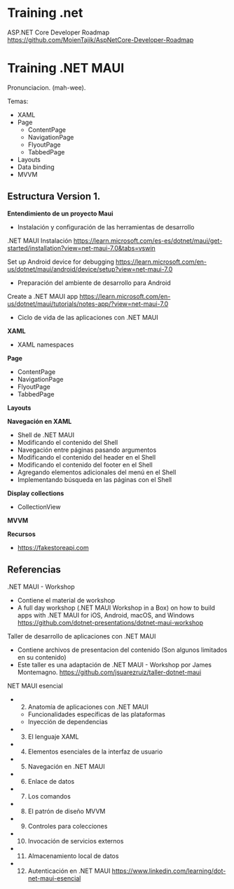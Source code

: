 # Training .net

ASP.NET Core Developer Roadmap
https://github.com/MoienTajik/AspNetCore-Developer-Roadmap

# Training .NET MAUI 

Pronunciacion. (mah-wee). 

Temas:
- XAML
- Page
  - ContentPage
  - NavigationPage
  - FlyoutPage
  - TabbedPage
- Layouts
- Data binding
- MVVM


## Estructura Version 1.

**Entendimiento de un proyecto Maui**

- Instalación y configuración de las herramientas de desarrollo

.NET MAUI Instalación
https://learn.microsoft.com/es-es/dotnet/maui/get-started/installation?view=net-maui-7.0&tabs=vswin


Set up Android device for debugging
https://learn.microsoft.com/en-us/dotnet/maui/android/device/setup?view=net-maui-7.0

- Preparación del ambiente de desarrollo para Android

Create a .NET MAUI app
https://learn.microsoft.com/en-us/dotnet/maui/tutorials/notes-app/?view=net-maui-7.0

- Ciclo de vida de las aplicaciones con .NET MAUI

**XAML**

- XAML namespaces

**Page**

- ContentPage
- NavigationPage
- FlyoutPage
- TabbedPage


**Layouts**


**Navegación en XAML**

- Shell de .NET MAUI
- Modificando el contenido del Shell
- Navegación entre páginas pasando argumentos
- Modificando el contenido del header en el Shell
- Modificando el contenido del footer en el Shell
- Agregando elementos adicionales del menú en el Shell
- Implementando búsqueda en las páginas con el Shell

**Display collections**
- CollectionView

**MVVM**

**Recursos**

- https://fakestoreapi.com

## Referencias


.NET MAUI - Workshop
- Contiene el material de workshop 
- A full day workshop (.NET MAUI Workshop in a Box) on how to build apps with .NET MAUI for iOS, Android, macOS, and Windows 
https://github.com/dotnet-presentations/dotnet-maui-workshop


Taller de desarrollo de aplicaciones con .NET MAUI
- Contiene archivos de presentacion del contenido (Son algunos limitados en su contenido)
- Este taller es una adaptación de .NET MAUI - Workshop por James Montemagno.
https://github.com/jsuarezruiz/taller-dotnet-maui


NET MAUI esencial
- 2. Anatomía de aplicaciones con .NET MAUI
  - Funcionalidades específicas de las plataformas
  - Inyección de dependencias
- 3. El lenguaje XAML
- 4. Elementos esenciales de la interfaz de usuario
- 5. Navegación en .NET MAUI
- 6. Enlace de datos
- 7. Los comandos
- 8. El patrón de diseño MVVM
- 9. Controles para colecciones
- 10. Invocación de servicios externos
- 11. Almacenamiento local de datos
- 12. Autenticación en .NET MAUI
https://www.linkedin.com/learning/dot-net-maui-esencial


